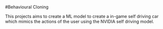 #Behavioural Cloning

This projects aims to create a ML model to create a in-game self driving car which mimics the actions of the user using the NVIDIA self driving model.